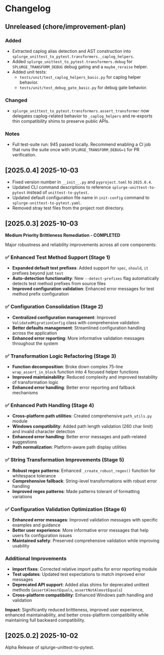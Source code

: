 # Changelog

## Unreleased (chore/improvement-plan)

### Added
- Extracted caplog alias detection and AST construction into `splurge_unittest_to_pytest.transformers._caplog_helpers`.
- Added `splurge_unittest_to_pytest.transformers.debug` for `SPLURGE_TRANSFORM_DEBUG` debug gating and a `maybe_reraise` helper.
- Added unit tests:
	- `tests/unit/test_caplog_helpers_basic.py` for caplog helper behavior.
	- `tests/unit/test_debug_gate_basic.py` for debug gate behavior.

### Changed
- `splurge_unittest_to_pytest.transformers.assert_transformer` now delegates caplog-related behavior to `_caplog_helpers` and re-exports thin compatibility shims to preserve public APIs.

### Notes
- Full test-suite run: 945 passed locally. Recommend enabling a CI job that runs the suite once with `SPLURGE_TRANSFORM_DEBUG=1` for PR verification.

## [2025.0.4] 2025-10-03

- Fixed version number in `__init__.py` and `pyproject.toml` to `2025.0.4`.
- Updated CLI command descriptions to reference `splurge-unittest-to-pytest` instead of `unittest-to-pytest`.
- Updated default configuration file name in `init-config` command to `splurge-unittest-to-pytest.yaml`.
- Removed stray test files from the project root directory.

## [2025.0.3] 2025-10-03

**Medium Priority Brittleness Remediation - COMPLETED**

Major robustness and reliability improvements across all core components:

### ✅ Enhanced Test Method Support (Stage 1)
- **Expanded default test prefixes**: Added support for `spec`, `should`, `it` prefixes beyond just `test`
- **Auto-detection functionality**: New `--detect-prefixes` flag automatically detects test method prefixes from source files
- **Improved configuration validation**: Enhanced error messages for test method prefix configuration

### ✅ Configuration Consolidation (Stage 2)
- **Centralized configuration management**: Improved `ValidatedMigrationConfig` class with comprehensive validation
- **Better defaults management**: Streamlined configuration handling across the application
- **Enhanced error reporting**: More informative validation messages throughout the system

### ✅ Transformation Logic Refactoring (Stage 3)
- **Function decomposition**: Broke down complex 75-line `wrap_assert_in_block` function into 4 focused helper functions
- **Improved maintainability**: Reduced complexity and improved testability of transformation logic
- **Enhanced error handling**: Better error reporting and fallback mechanisms

### ✅ Enhanced Path Handling (Stage 4)
- **Cross-platform path utilities**: Created comprehensive `path_utils.py` module
- **Windows compatibility**: Added path length validation (260 char limit) and invalid character detection
- **Enhanced error handling**: Better error messages and path-related suggestions
- **Path normalization**: Platform-aware path display utilities

### ✅ String Transformation Improvements (Stage 5)
- **Robust regex patterns**: Enhanced `_create_robust_regex()` function for whitespace tolerance
- **Comprehensive fallback**: String-level transformations with robust error handling
- **Improved regex patterns**: Made patterns tolerant of formatting variations

### ✅ Configuration Validation Optimization (Stage 6)
- **Enhanced error messages**: Improved validation messages with specific examples and guidance
- **Better user experience**: More informative error messages that help users fix configuration issues
- **Maintained safety**: Preserved comprehensive validation while improving usability

### Additional Improvements
- **Import fixes**: Corrected relative import paths for error reporting module
- **Test updates**: Updated test expectations to match improved error messages
- **Deprecated API support**: Added alias shims for deprecated unittest methods (`assertAlmostEquals`, `assertNotAlmostEquals`)
- **Cross-platform compatibility**: Enhanced Windows path handling and validation

**Impact**: Significantly reduced brittleness, improved user experience, enhanced maintainability, and better cross-platform compatibility while maintaining full backward compatibility.

## [2025.0.2] 2025-10-02

Alpha Release of splurge-unittest-to-pytest.


